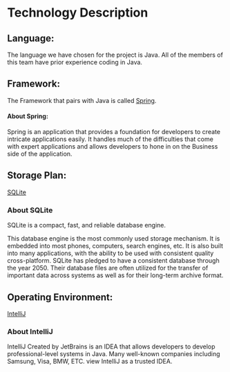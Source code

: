 # Technology Description

## Language: 
The language we have chosen for the project is Java. All of the members of this team have prior experience coding in Java. 

## Framework:
The Framework that pairs with Java is called [Spring](https://spring.io/projects/spring-framework). 
#### About Spring:
Spring is an application that provides a foundation for developers to create intricate applications easily. It handles much of the difficulties that come with expert applications and allows developers to hone in on the Business side of the application.

## Storage Plan:
[SQLite](https://www.sqlite.org/)
### About SQLite
SQLite is a compact, fast, and reliable database engine.

This database engine is the most commonly used storage mechanism. It is embedded into most phones, computers, search engines, etc. It is also built into many applications, with the ability to be used with consistent quality cross-platform. SQLite has pledged to have a consistent database through the year 2050. Their database files are often utilized for the transfer of important data across systems as well as for their long-term archive format.

## Operating Environment:
[IntelliJ](https://www.jetbrains.com/idea/)
### About IntelliJ
IntelliJ Created by JetBrains is an IDEA that allows developers to develop professional-level systems in Java. Many well-known companies including Samsung, Visa, BMW, ETC. view IntelliJ as a trusted IDEA.




